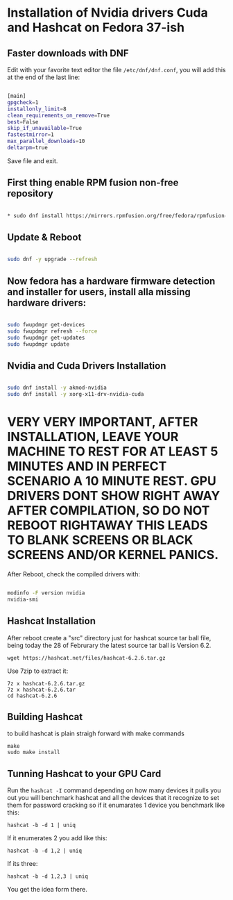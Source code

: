 # Installation of Nvidia drivers Cuda and Hashcat on Fedora 37-ish

## Faster downloads with DNF

Edit with your favorite text editor the file `/etc/dnf/dnf.conf`, you will add this at the end of the last line:

```sh

[main] 
gpgcheck=1 
installonly_limit=8
clean_requirements_on_remove=True 
best=False
skip_if_unavailable=True
fastestmirror=1
max_parallel_downloads=10 
deltarpm=true
```
Save file and  exit.

## First thing enable RPM fusion non-free repository

```sh

* sudo dnf install https://mirrors.rpmfusion.org/free/fedora/rpmfusion-free-release-$(rpm -E %fedora).noarch.rpm https://mirrors.rpmfusion.org/nonfree/fedora/rpmfusion-nonfree-release-$(rpm -E %fedora).noarch.rpm
```
## Update & Reboot
```sh

sudo dnf -y upgrade --refresh
```

## Now fedora has a hardware firmware detection and installer for users, install alla missing hardware drivers:

```sh

sudo fwupdmgr get-devices 
sudo fwupdmgr refresh --force 
sudo fwupdmgr get-updates 
sudo fwupdmgr update
```

## Nvidia and Cuda Drivers Installation

```sh

sudo dnf install -y akmod-nvidia
sudo dnf install -y xorg-x11-drv-nvidia-cuda
```

# VERY VERY IMPORTANT, AFTER INSTALLATION, LEAVE YOUR MACHINE TO REST FOR AT LEAST 5 MINUTES AND IN PERFECT SCENARIO A 10 MINUTE REST. GPU DRIVERS DONT SHOW RIGHT AWAY AFTER COMPILATION, SO DO NOT REBOOT RIGHTAWAY THIS LEADS TO BLANK SCREENS OR BLACK SCREENS AND/OR KERNEL PANICS.

After Reboot, check the compiled drivers with:

```sh

modinfo -F version nvidia
nvidia-smi
```

## Hashcat Installation

After reboot create a "src" directory just for hashcat source tar ball file, being today the 28 of Februrary the latest source tar ball is Version 6.2.

```
wget https://hashcat.net/files/hashcat-6.2.6.tar.gz
```

Use 7zip to extract it:

```
7z x hashcat-6.2.6.tar.gz
7z x hashcat-6.2.6.tar
cd hashcat-6.2.6
```

## Building Hashcat

to build hashcat is plain straigh forward with make commands

```
make
sudo make install
```
## Tunning Hashcat to your GPU Card

Run the `hashcat -I` command depending on how many devices it pulls you out you will benchmark hashcat and all the devices that it recognize to set them for password cracking so if it enumarates 1 device you benchmark like this:

```
hashcat -b -d 1 | uniq

```

If it enumerates 2 you add like this:

```
hashcat -b -d 1,2 | uniq
```

If its three:

```
hashcat -b -d 1,2,3 | uniq
```

You get the idea form there.